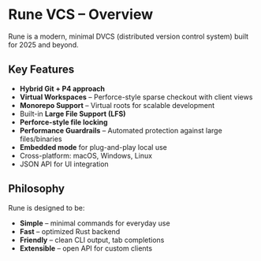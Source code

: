 # Rune VCS – Overview

Rune is a modern, minimal DVCS (distributed version control system) built for 2025 and beyond.

## Key Features
- **Hybrid Git + P4 approach**
- **Virtual Workspaces** – Perforce-style sparse checkout with client views
- **Monorepo Support** – Virtual roots for scalable development
- Built-in **Large File Support (LFS)**
- **Perforce-style file locking**
- **Performance Guardrails** – Automated protection against large files/binaries
- **Embedded mode** for plug-and-play local use
- Cross-platform: macOS, Windows, Linux
- JSON API for UI integration

## Philosophy
Rune is designed to be:
- **Simple** – minimal commands for everyday use
- **Fast** – optimized Rust backend
- **Friendly** – clean CLI output, tab completions
- **Extensible** – open API for custom clients
